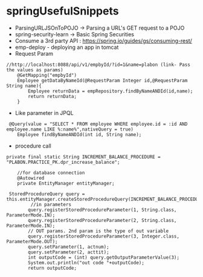 # springUsefulSnippets

* ParsingURLJSOnToPOJO -> Parsing a URL's GET request to a POJO
* spring-security-learn -> Basic Spring Securities
* Consume a 3rd party API : https://spring.io/guides/gs/consuming-rest/
* emp-deploy - deploying an app in tomcat
* Request Param
```
//http://localhost:8088/api/v1/empbyId/?id=1&name=plabon (link- Pass the values as params)
    @GetMapping("empbyId")
    Employee getDataByNameId(@RequestParam Integer id,@RequestParam String name){
        Employee returnData = empRepository.findByNameANDId(id,name);
        return returnData;
    }
```

* Like parameter in JPQL
```
 @Query(value = "SELECT * FROM employee WHERE employee.id = :id AND employee.name LIKE %:name%",nativeQuery = true)
    Employee findByNameANDId(int id, String name);
```

* procedure call

```
private final static String INCREMENT_BALANCE_PROCEDURE = "PLABON.PRACTICE_PK.dpr_increase_balance";

    //for database connection
    @Autowired
    private EntityManager entityManager;
    
 StoredProcedureQuery query = this.entityManager.createStoredProcedureQuery(INCREMENT_BALANCE_PROCEDURE);
         //in parameters
        query.registerStoredProcedureParameter(1, String.class, ParameterMode.IN);
        query.registerStoredProcedureParameter(2, String.class, ParameterMode.IN);
        // OUT params. 2nd param is the type of out variable
        query.registerStoredProcedureParameter(3, Integer.class, ParameterMode.OUT);
        query.setParameter(1, actnum);
        query.setParameter(2, acttit);
        int outputCode = (int) query.getOutputParameterValue(3);
        System.out.println("out code "+outputCode);
        return outputCode;
```
